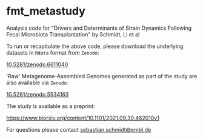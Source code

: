 # fmt_metastudy
Analysis code for "Drivers and Determinants of Strain Dynamics Following Fecal Microbiota Transplantation" by Schmidt, Li et al

To run or recapitulate the above code, please download the underlying datasets in `Rdata` format from `Zenodo`:

[10.5281/zenodo.6611040](https://doi.org/10.5281/zenodo.6611039)

'Raw' Metagenome-Assembled Genomes generated as part of the study are also available via `Zenodo`:

[10.5281/zenodo.5534163](https://doi.org/10.5281/zenodo.5534162)

The study is available as a preprint:

https://www.biorxiv.org/content/10.1101/2021.09.30.462010v1

For questions please contact sebastian.schmidt@embl.de

